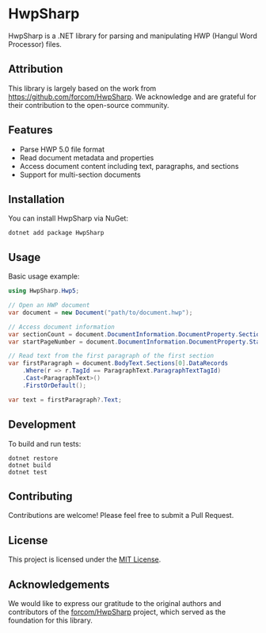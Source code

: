# HwpSharp

HwpSharp is a .NET library for parsing and manipulating HWP (Hangul Word Processor) files.

## Attribution

This library is largely based on the work from https://github.com/forcom/HwpSharp. We acknowledge and are grateful for their contribution to the open-source community.

## Features

- Parse HWP 5.0 file format
- Read document metadata and properties
- Access document content including text, paragraphs, and sections
- Support for multi-section documents

## Installation

You can install HwpSharp via NuGet:

```
dotnet add package HwpSharp
```

## Usage

Basic usage example:

```csharp
using HwpSharp.Hwp5;

// Open an HWP document
var document = new Document("path/to/document.hwp");

// Access document information
var sectionCount = document.DocumentInformation.DocumentProperty.SectionCount;
var startPageNumber = document.DocumentInformation.DocumentProperty.StartPageNumber;

// Read text from the first paragraph of the first section
var firstParagraph = document.BodyText.Sections[0].DataRecords
    .Where(r => r.TagId == ParagraphText.ParagraphTextTagId)
    .Cast<ParagraphText>()
    .FirstOrDefault();

var text = firstParagraph?.Text;
```

## Development

To build and run tests:

```
dotnet restore
dotnet build
dotnet test
```

## Contributing

Contributions are welcome! Please feel free to submit a Pull Request.

## License

This project is licensed under the [MIT License](LICENSE).

## Acknowledgements

We would like to express our gratitude to the original authors and contributors of the [forcom/HwpSharp](https://github.com/forcom/HwpSharp) project, which served as the foundation for this library.
